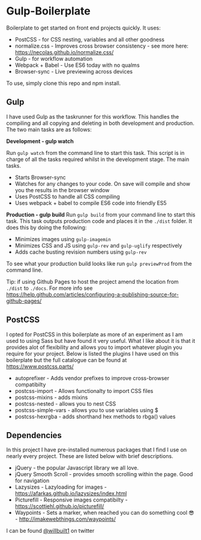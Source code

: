 # Gulp-Boilerplate

Boilerplate to get started on front end projects quickly. It uses:

 - PostCSS - for CSS nesting, variables and all other goodness
 - normalize.css - Improves cross browser consistency - see more here: https://necolas.github.io/normalize.css/
 - Gulp - for workflow automation
 - Webpack + Babel  - Use ES6 today with no qualms
 - Browser-sync - Live previewing across devices

To use, simply clone this repo and npm install. 

## Gulp
I have used Gulp as the taskrunner for this workflow. This handles the compiling and all copying and deleting in both development and production. The two main tasks are as follows:

**Development - gulp watch** 

Run `gulp watch` from the command line to start this task. This script is in charge of all the tasks required whilst in the development stage. The main tasks.

 - Starts Browser-sync 
 - Watches for any changes to your code. On save will compile and show you the results in the browser window
 - Uses PostCSS to handle all CSS compiling 
 - Uses webpack + babel to compile ES6 code into friendly ES5


**Production - gulp build**
Run `gulp build` from your command line to start this task. This task outputs production code and places it in the `./dist` folder. It does this by doing the following:

 - Minimizes images using `gulp-imagemin`
 - Minimizes CSS and JS using `gulp-rev` and `gulp-uglify` respectively
 - Adds cache busting revision numbers using `gulp-rev`

To see what your production build looks like run `gulp previewProd` from the command line.

Tip: if using Github Pages to host the project amend the location from `./dist` to `./docs`. For more info see https://help.github.com/articles/configuring-a-publishing-source-for-github-pages/

## PostCSS

I opted for PostCSS in this boilerplate as more of an experiment as I am used to using Sass but have found it very useful. What I like about it is that it provides alot of flexibility and allows you to import whatever plugin you require for your project. Below is listed the plugins I have used on this boilerplate but the full catalogue can be found at https://www.postcss.parts/ 

 - autoprefixer - Adds vendor prefixes to improve cross-browser compatibilty 
 - postcss-import - Allows functionalty to import CSS files  
 - postcss-mixins - adds mixins 
 - postcss-nested - allows you to nest CSS  
 - postcss-simple-vars - allows you to use variables using $
 - postcss-hexrgba - adds shorthand hex methods to rbga() values

## Dependencies
In this project I have pre-installed numerous packages that I find I use on nearly every project. These are listed below with brief descriptions.

 - jQuery - the popular Javascript library we all love.
 - jQuery Smooth Scroll - provides smooth scrolling within the page. Good for navigation
 - Lazysizes - Lazyloading for images - https://afarkas.github.io/lazysizes/index.html
 - Picturefill - Responsive images compatibilty - https://scottjehl.github.io/picturefill/
 - Waypoints - Sets a marker, when reached you can do something cool 😎 - http://imakewebthings.com/waypoints/

I can be found [@willbuilt1](https://twitter.com/willbuilt1) on twitter 